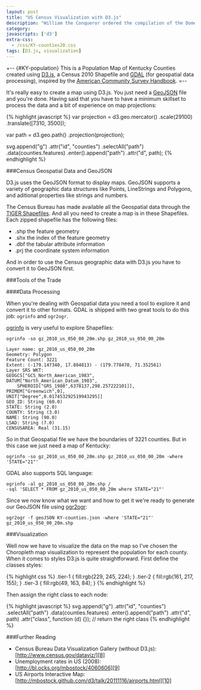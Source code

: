 ```yaml
---
layout: post
title: "US Census Visualization with D3.js"
description: "William the Conqueror ordered the compilation of the Domesday Book in 1086, the first census of England"
category: 
javascripts: ['d3']
extra-css:
  - /css/KY-counties20.css
tags: [D3.js, visualization]
---
```


+-- {#KY-population}
This is a Population Map of Kentucky Counties created using [D3.js][1], a Census 2010 Shapefile and [GDAL][2] (for geospatial data processing),
inspired by the [American Community Survey Handbook][3].
=--

It's really easy to create a map using D3.js. You just need a [GeoJSON][4] file and you're done. Having said that you have to have a minimum skillset
to process the data and a bit of experience on map projections:

{% highlight javascript %}
var projection = d3.geo.mercator()
    .scale(29100)
    .translate([7310, 3500]);

var path = d3.geo.path()
    .projection(projection);

svg.append("g")
    .attr("id", "counties")
    .selectAll("path")
    .data(counties.features)
    .enter().append("path")
    .attr("d", path);
{% endhighlight %}

###Census Geospatial Data and GeoJSON

D3.js uses the GeoJSON format to display maps. GeoJSON supports a variety of geographic data structures like 
Points, LineStrings and Polygons, and aditional properties like strings and numbers.

The Census Bureau has made available all the Geospatial data through the [TIGER Shapefiles][5]. And all you need to create a map is in these Shapefiles.
Each zipped shapefile has the following files:

- .shp the feature geometry
- .shx the index of the feature geometry
- .dbf the tabular attribute information
- .prj the coordinate system information

And in order to use the Census geographic data with D3.js you have to convert it to GeoJSON first.

###Tools of the Trade

####Data Processing

When you're dealing with Geospatial data you need a tool to explore it and convert it to other formats. GDAL is shipped with two great tools
to do this job: ``ogrinfo`` and ``ogr2ogr``. 

[ogrinfo][6] is very useful to explore Shapefiles:

    ogrinfo -so gz_2010_us_050_00_20m.shp gz_2010_us_050_00_20m

    Layer name: gz_2010_us_050_00_20m
    Geometry: Polygon
    Feature Count: 3221
    Extent: (-179.147340, 17.884813) - (179.778470, 71.352561)
    Layer SRS WKT:
    GEOGCS["GCS_North_American_1983",
	DATUM["North_American_Datum_1983",
	    SPHEROID["GRS_1980",6378137,298.257222101]],
	PRIMEM["Greenwich",0],
	UNIT["Degree",0.017453292519943295]]
    GEO_ID: String (60.0)
    STATE: String (2.0)
    COUNTY: String (3.0)
    NAME: String (90.0)
    LSAD: String (7.0)
    CENSUSAREA: Real (31.15)

So in that Geospatial file we have the boundaries of 3221 counties. But in this case we just need a map of Kentucky:

    ogrinfo -so gz_2010_us_050_00_20m.shp gz_2010_us_050_00_20m -where 'STATE="21"'

GDAL also supports SQL language:

    ogrinfo -al gz_2010_us_050_00_20m.shp /
    -sql 'SELECT * FROM gz_2010_us_050_00_20m where STATE="21"'

Since we now know what we want and how to get it we're ready to generate our GeoJSON file using [ogr2ogr][7]:

    ogr2ogr -f geoJSON KY-counties.json -where 'STATE="21"' gz_2010_us_050_00_20m.shp

###Visualization

Well now we have to visualize the data on the map so I've chosen the Choropleth map visualization to represent the population for each county.
When it comes to styles D3.js is quite straightforward. First define the classes styles:

{% highlight css %}
.tier-1 { fill:rgb(229, 245, 224); }
.tier-2 { fill:rgb(161, 217, 155); }
.tier-3 { fill:rgb(49, 163, 84); }
{% endhighlight %}

Then assign the right class to each node:

{% highlight javascript %}
svg.append("g")
    .attr("id", "counties")
    .selectAll("path")
    .data(counties.features)
    .enter().append("path")
    .attr("d", path)
    .attr("class", function (d) {}); // return the right class
{% endhighlight %}

###Further Reading

- Census Bureau Data Visualization Gallery (without D3.js): [http://www.census.gov/dataviz/][8]
- Unemployment rates in US (2008): [http://bl.ocks.org/mbostock/4060606][9]
- US Airports Interactive Map: [http://mbostock.github.com/d3/talk/20111116/airports.html][10]

<script src="/d3/KY-counties20.js">
</script>

[1]: http://d3js.org
[2]: http://www.gdal.org
[3]: http://www.census.gov/acs/www/Downloads/handbooks/ACSGeneralHandbook.pdf
[4]: http://www.geojson.org
[5]: http://www.census.gov/geo/maps-data/data/tiger.html
[6]: http://www.gdal.org/ogrinfo.html
[7]: http://www.gdal.org/ogr2ogr.html
[8]: http://www.census.gov/dataviz/
[9]: http://bl.ocks.org/mbostock/4060606
[10]: http://mbostock.github.com/d3/talk/20111116/airports.html
